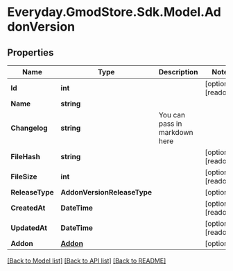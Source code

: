 # Everyday.GmodStore.Sdk.Model.AddonVersion

## Properties

Name | Type | Description | Notes
------------ | ------------- | ------------- | -------------
**Id** | **int** |  | [optional] [readonly] 
**Name** | **string** |  | 
**Changelog** | **string** | You can pass in markdown here | 
**FileHash** | **string** |  | [optional] [readonly] 
**FileSize** | **int** |  | [optional] [readonly] 
**ReleaseType** | **AddonVersionReleaseType** |  | [optional] 
**CreatedAt** | **DateTime** |  | [optional] [readonly] 
**UpdatedAt** | **DateTime** |  | [optional] [readonly] 
**Addon** | [**Addon**](Addon.md) |  | [optional] 

[[Back to Model list]](../README.md#documentation-for-models) [[Back to API list]](../README.md#documentation-for-api-endpoints) [[Back to README]](../README.md)

